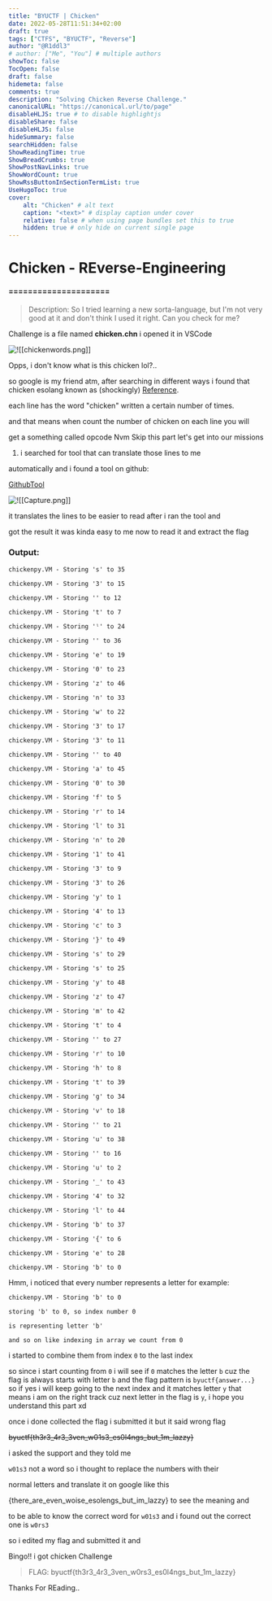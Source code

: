 ```yaml
---
title: "BYUCTF | Chicken"
date: 2022-05-28T11:51:34+02:00
draft: true
tags: ["CTFS", "BYUCTF", "Reverse"]
author: "@R1ddl3"
# author: ["Me", "You"] # multiple authors
showToc: false
TocOpen: false
draft: false
hidemeta: false
comments: true
description: "Solving Chicken Reverse Challenge."
canonicalURL: "https://canonical.url/to/page"
disableHLJS: true # to disable highlightjs
disableShare: false
disableHLJS: false
hideSummary: false
searchHidden: false
ShowReadingTime: true
ShowBreadCrumbs: true
ShowPostNavLinks: true
ShowWordCount: true
ShowRssButtonInSectionTermList: true
UseHugoToc: true
cover:
    alt: "Chicken" # alt text
    caption: "<text>" # display caption under cover
    relative: false # when using page bundles set this to true
    hidden: true # only hide on current single page
---
```



# Chicken - REverse-Engineering
#### =====================



>Description: So I tried learning a new sorta-language, but I'm not very good at it and don't think I used it right. Can you check for me?


Challenge is a file named **chicken.chn** i opened it in VSCode

![!\[\[chickenwords.png\]\]](https://i.imgur.com/7MvVZUG.png)

   Opps, i don't know what is this chicken lol?..

   so google is my friend atm, after searching in different ways i found that chicken esolang known as (shockingly) [Reference](https://esolangs.org/wiki/Chicken).

   each line has the word "chicken" written a certain number of times.

   and that means when count the number of chicken on each line you will

   get a something called opcode Nvm Skip this part let's get into our missions

  

 1. i searched for tool that can translate those lines to me

   automatically and i found a tool on github:

   [GithubTool](https://github.com/kosayoda/chickenpy)

![!\[\[Capture.png\]\]](https://i.imgur.com/VrNPPBf.png)

  it translates the lines to be easier to read after i ran the tool and

  got the result it was kinda easy to me now to read it and extract the flag
   <h3>Output:</h3>
		
	chickenpy.VM - Storing 's' to 35
	
	chickenpy.VM - Storing '3' to 15

	chickenpy.VM - Storing '' to 12

	chickenpy.VM - Storing 't' to 7

	chickenpy.VM - Storing 'ˡ' to 24

	chickenpy.VM - Storing '' to 36

	chickenpy.VM - Storing 'e' to 19

	chickenpy.VM - Storing '0' to 23

	chickenpy.VM - Storing 'z' to 46

	chickenpy.VM - Storing 'n' to 33

	chickenpy.VM - Storing 'w' to 22

	chickenpy.VM - Storing '3' to 17

	chickenpy.VM - Storing '3' to 11

	chickenpy.VM - Storing '' to 40

	chickenpy.VM - Storing 'a' to 45

	chickenpy.VM - Storing '0' to 30

	chickenpy.VM - Storing 'f' to 5

	chickenpy.VM - Storing 'r' to 14

	chickenpy.VM - Storing 'l' to 31

	chickenpy.VM - Storing 'n' to 20

	chickenpy.VM - Storing '1' to 41

	chickenpy.VM - Storing '3' to 9

	chickenpy.VM - Storing '3' to 26

	chickenpy.VM - Storing 'y' to 1

	chickenpy.VM - Storing '4' to 13

	chickenpy.VM - Storing 'c' to 3

	chickenpy.VM - Storing '}' to 49

	chickenpy.VM - Storing 's' to 29

	chickenpy.VM - Storing 's' to 25

	chickenpy.VM - Storing 'y' to 48

	chickenpy.VM - Storing 'z' to 47

	chickenpy.VM - Storing 'm' to 42

	chickenpy.VM - Storing 't' to 4

	chickenpy.VM - Storing '' to 27

	chickenpy.VM - Storing 'r' to 10

	chickenpy.VM - Storing 'h' to 8

	chickenpy.VM - Storing 't' to 39

	chickenpy.VM - Storing 'g' to 34

	chickenpy.VM - Storing 'v' to 18

	chickenpy.VM - Storing '' to 21

	chickenpy.VM - Storing 'u' to 38

	chickenpy.VM - Storing '' to 16

	chickenpy.VM - Storing 'u' to 2

	chickenpy.VM - Storing '_' to 43

	chickenpy.VM - Storing '4' to 32

	chickenpy.VM - Storing 'l' to 44

	chickenpy.VM - Storing 'b' to 37

	chickenpy.VM - Storing '{' to 6

	chickenpy.VM - Storing 'e' to 28

	chickenpy.VM - Storing 'b' to 0


Hmm, i noticed that every number represents a letter for example: 

    chickenpy.VM - Storing 'b' to 0

    storing 'b' to 0, so index number 0
    
    is representing letter 'b'
    
	and so on like indexing in array we count from 0


 i started to combine them from index `0` to the last index
 
so since i start counting from `0` i will see if `0` matches the letter `b` cuz  the flag is always starts with letter `b`  and the flag pattern is `byuctf{answer...}` so if yes i will keep going to the next index and it matches letter `y` that means i am on the right track cuz next letter in the flag is `y`, i hope you understand this part xd

 once i done collected the flag i submitted it but it said wrong flag

 ~~byuctf{th3r3_4r3_3ven_w01s3_es0l4ngs_but_1m_lazzy}~~

 i asked the support and they told me
 
 `w01s3` not a word so i thought to replace the numbers with their
 
 normal letters and translate it on google like this 
 
 {there_are_even_woise_esolengs_but_im_lazzy} to see the meaning and
 
to be able to know the correct word for `w01s3`
and i found out the correct one is  `w0rs3`

 so i edited my flag and submitted it and 

Bingo!! i got chicken Challenge

> FLAG: byuctf{th3r3_4r3_3ven_w0rs3_es0l4ngs_but_1m_lazzy}

Thanks For REading..